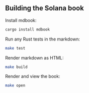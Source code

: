 Building the Solana book
---

Install mdbook:

```bash
cargo install mdbook
```

Run any Rust tests in the markdown:

```bash
make test
```

Render markdown as HTML:

```bash
make build
```

Render and view the book:

```bash
make open
```
